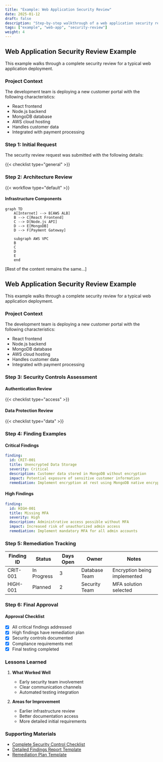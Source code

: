 ```yaml
---
title: "Example: Web Application Security Review"
date: 2025-01-12
draft: false
description: "Step-by-step walkthrough of a web application security review"
tags: ["example", "web-app", "security-review"]
weight: 4
---
```


## Web Application Security Review Example

This example walks through a complete security review for a typical web application deployment.

### Project Context

The development team is deploying a new customer portal with the following characteristics:

- React frontend
- Node.js backend
- MongoDB database
- AWS cloud hosting
- Handles customer data
- Integrated with payment processing

### Step 1: Initial Request

The security review request was submitted with the following details:

{{< checklist type="general" >}}

### Step 2: Architecture Review

<!-- Using shortcode instead of direct image reference -->
{{< workflow type="default" >}}

#### Infrastructure Components

```mermaid
graph TD
    A[Internet] --> B[AWS ALB]
    B --> C[React Frontend]
    C --> D[Node.js API]
    D --> E[MongoDB]
    D --> F[Payment Gateway]
    
    subgraph AWS VPC
    B
    C
    D
    E
    end
```

[Rest of the content remains the same...]

## Web Application Security Review Example

This example walks through a complete security review for a typical web application deployment.

### Project Context

The development team is deploying a new customer portal with the following characteristics:

- React frontend
- Node.js backend
- MongoDB database
- AWS cloud hosting
- Handles customer data
- Integrated with payment processing



### Step 3: Security Controls Assessment

#### Authentication Review
{{< checklist type="access" >}}

#### Data Protection Review
{{< checklist type="data" >}}

### Step 4: Finding Examples

#### Critical Findings

```yaml
finding:
  id: CRIT-001
  title: Unencrypted Data Storage
  severity: Critical
  description: Customer data stored in MongoDB without encryption
  impact: Potential exposure of sensitive customer information
  remediation: Implement encryption at rest using MongoDB native encryption
```

#### High Findings

```yaml
finding:
  id: HIGH-001
  title: Missing MFA
  severity: High
  description: Administrative access possible without MFA
  impact: Increased risk of unauthorized admin access
  remediation: Implement mandatory MFA for all admin accounts
```

### Step 5: Remediation Tracking

| Finding ID | Status | Days Open | Owner | Notes |
|------------|--------|-----------|--------|-------|
| CRIT-001 | In Progress | 3 | Database Team | Encryption being implemented |
| HIGH-001 | Planned | 2 | Security Team | MFA solution selected |

### Step 6: Final Approval

#### Approval Checklist

- [x] All critical findings addressed
- [x] High findings have remediation plan
- [x] Security controls documented
- [x] Compliance requirements met
- [x] Final testing completed

### Lessons Learned

1. **What Worked Well**
   - Early security team involvement
   - Clear communication channels
   - Automated testing integration

2. **Areas for Improvement**
   - Earlier infrastructure review
   - Better documentation access
   - More detailed initial requirements

### Supporting Materials

- [Complete Security Control Checklist](/templates/checklist/)
- [Detailed Findings Report Template](/templates/findings/)
- [Remediation Plan Template](/templates/remediation/)